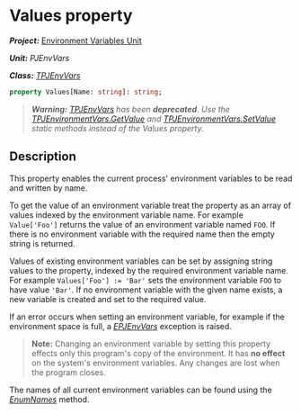 # Values property

***Project:*** [Environment Variables Unit](../API.md)

***Unit:*** _PJEnvVars_

***Class:*** [_TPJEnvVars_](./TPJEnvVars.md)

```pascal
property Values[Name: string]: string;
```

> ***Warning:*** *[_TPJEnvVars_](./TPJEnvVars.md) has been **deprecated**. Use the [_TPJEnvironmentVars.GetValue_](./TPJEnvironmentVars-GetValue.md) and [_TPJEnvironmentVars.SetValue_](./TPJEnvironmentVars-SetValue.md) static methods instead of the _Values_ property.*

## Description

This property enables the current process' environment variables to be read and written by name.

To get the value of an environment variable treat the property as an array of values indexed by the environment variable name. For example `Value['Foo']` returns the value of an environment variable named `FOO`. If there is no environment variable with the required name then the empty string is returned.

Values of existing environment variables can be set by assigning string values to the property, indexed by the required environment variable name. For example `Values['Foo'] := 'Bar'` sets the environment variable `FOO` to have value `'Bar'`. If no environment variable with the given name exists, a new variable is created and set to the required value.

If an error occurs when setting an environment variable, for example if the environment space is full, a [_EPJEnvVars_](./EPJEnvVars.md) exception is raised.

> **Note:** Changing an environment variable by setting this property effects only this program's copy of the environment. It has **no effect** on the system's environment variables. Any changes are lost when the program closes.

The names of all current environment variables can be found using the [_EnumNames_](./TPJEnvVars-EnumNames.md) method.
